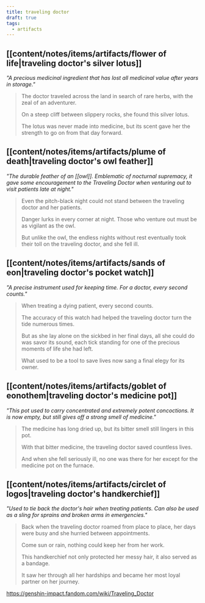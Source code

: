 ```yaml
---
title: traveling doctor
draft: true
tags:
  - artifacts
---
```


## [[content/notes/items/artifacts/flower of life|traveling doctor's silver lotus]]
*"A precious medicinal ingredient that has lost all medicinal value after years in storage."*
> The doctor traveled across the land in search of rare herbs, with the zeal of an adventurer.  
> 
> On a steep cliff between slippery rocks, she found this silver lotus.  
> 
> The lotus was never made into medicine, but its scent gave her the strength to go on from that day forward.

## [[content/notes/items/artifacts/plume of death|traveling doctor's owl feather]]
*"The durable feather of an [[owl]]. Emblematic of nocturnal supremacy, it gave some encouragement to the Traveling Doctor when venturing out to visit patients late at night."*
> Even the pitch-black night could not stand between the traveling doctor and her patients.  
> 
> Danger lurks in every corner at night. Those who venture out must be as vigilant as the owl.  
> 
> But unlike the owl, the endless nights without rest eventually took their toll on the traveling doctor, and she fell ill.

## [[content/notes/items/artifacts/sands of eon|traveling doctor's pocket watch]]
*"A precise instrument used for keeping time. For a doctor, every second counts."*
> When treating a dying patient, every second counts.  
> 
> The accuracy of this watch had helped the traveling doctor turn the tide numerous times.  
> 
> But as she lay alone on the sickbed in her final days, all she could do was savor its sound, each tick standing for one of the precious moments of life she had left.  
> 
> What used to be a tool to save lives now sang a final elegy for its owner.

## [[content/notes/items/artifacts/goblet of eonothem|traveling doctor's medicine pot]]
*"This pot used to carry concentrated and extremely potent concoctions. It is now empty, but still gives off a strong smell of medicine."*
> The medicine has long dried up, but its bitter smell still lingers in this pot.  
> 
> With that bitter medicine, the traveling doctor saved countless lives.  
> 
> And when she fell seriously ill, no one was there for her except for the medicine pot on the furnace.

## [[content/notes/items/artifacts/circlet of logos|traveling doctor's handkerchief]]
*"Used to tie back the doctor's hair when treating patients. Can also be used as a sling for sprains and broken arms in emergencies."*
> Back when the traveling doctor roamed from place to place, her days were busy and she hurried between appointments.  
> 
> Come sun or rain, nothing could keep her from her work.  
> 
> This handkerchief not only protected her messy hair, it also served as a bandage.  
> 
> It saw her through all her hardships and became her most loyal partner on her journey.

https://genshin-impact.fandom.com/wiki/Traveling_Doctor